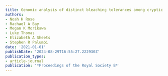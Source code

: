 ```yaml
---
title: Genomic analysis of distinct bleaching tolerances among cryptic coral species
authors:
- Noah H Rose
- Rachael A Bay
- Megan K Morikawa
- Luke Thomas
- Elizabeth A Sheets
- Stephen R Palumbi
date: '2021-01-01'
publishDate: '2024-08-29T16:55:27.222930Z'
publication_types:
- article-journal
publication: '*Proceedings of the Royal Society B*'
---
```

